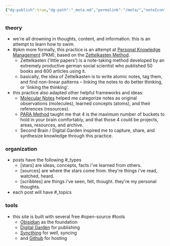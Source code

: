 ```yaml
---
{"dg-publish":true,"dg-path":"_meta.md","permalink":"/meta/","noteIcon":"","created":"2024-04-12T18:48:28.576-07:00","updated":"2024-04-12T19:30:44.730-07:00"}
---
```



### theory
- we're all drowning in thoughts, content, and information. this is an attempt to learn how to swim.
- #pkm more formally, this practice is an attempt at [Personal Knowledge Management](https://en.wikipedia.org/wiki/Personal_knowledge_management) (PKM), based on the [Zettelkasten Method](https://zettelkasten.de/introduction/#a-zettelkasten-is-a-personal-tool-for-thinking-and-writing).
	- Zettelkasten ('little papers') is a note-taking method developed by an extremely productive german social scientist who published 50 books and 600 articles using it.
	- basically, the idea of Zettelkasten is to write atomic notes, tag them, and find non-linear patterns – linking the notes to do better thinking, or 'linking the thinking'.
- this practice also adapted other helpful frameworks and ideas:
	- [Molecular Notes](https://reasonabledeviations.com/2022/04/18/molecular-notes-part-1/) helped me categorize notes as original observations (molecules), learned concepts (atoms), and their references (resources).
	- [PARA Method](https://fortelabs.com/blog/para/) taught me that 4 is the maximum number of buckets to hold in your brain comfortably, and that those 4 could be projects, areas, resources, and archive.
	- Second Brain / Digital Garden inspired me to capture, share, and synthesize knowledge through this practice.

### organization
- posts have the following #_types
	- [stars] are ideas, concepts, facts i've learned from others.
	- [sources] are where the stars come from. they're things i've read, watched, heard.
	- [scribbles] are things i've seen, felt, thought. they're my personal thoughts.
- each post will have #_topics 

### tools
- this site is built with several free #open-source #tools
	- [Obisidian](https://obsidian.md) as the foundation
	- [Digital Garden](https://dg-docs.ole.dev/) for publishing
	- [Syncthing](https://syncthing.net/) for well, syncing
	- and [Github](https://github.com/michaelsyang) for hosting

